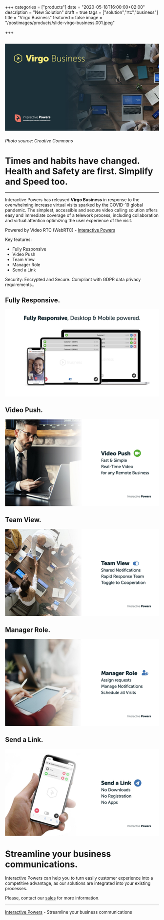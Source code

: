 +++
categories = ["products"]
date = "2020-05-18T16:00:00+02:00"
description = "New Solution"
draft = true
tags = ["solution","rtc","business"]
title = "Virgo Business"
featured = false
image = "/postimages/products/slide-virgo-business.001.jpeg"

+++

![Virgo Business](/postimages/products/slide-virgo-business.001.jpeg)
-------
###### Photo source: Creative Commons

#	Times and habits have changed. Health and Safety are first. Simplify and Speed too.
---

Interactive Powers has released **Virgo Business** in response to the overwhelming increase virtual visits sparked by the COVID-19 global pandemic. The simplest,  accessible and secure video calling solution offers easy and immediate coverage of a telework process, including collaboration and virtual attention optimizing the user experience of the visit.  

Powered by Video RTC (WebRTC) - [Interactive Powers](http://www.ivrpowers.com/)

Key features:

* Fully Responsive
* Video Push
* Team View
* Manager Role
* Send a Link

Security: Encrypted and Secure. Compliant with GDPR data privacy requirements..

## Fully Responsive.

![Virgo Business - Fully Responsive](/postimages/products/slide-virgo-business.002.jpeg)

## Video Push.

![Virgo Business - Video Push](/postimages/products/slide-virgo-business.003.jpeg)

## Team View.

![Virgo Business - Team View](/postimages/products/slide-virgo-business.004.jpeg)

## Manager Role.

![Virgo Business - Manager Role](/postimages/products/slide-virgo-business.005.jpeg)

## Send a Link.

![Virgo Business - Send a Link](/postimages/products/slide-virgo-business.006.jpeg)

# Streamline your business communications.

Interactive Powers can help you to turn easily customer experience into a competitive advantage, as our solutions are integrated into your existing processes.

Please, contact our [sales](https://www.ivrpowers.com/support-services/) for more information.

---
[Interactive Powers](http://www.ivrpowers.com/) - Streamline your business communications
